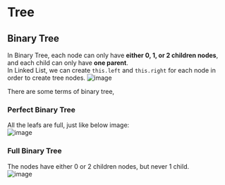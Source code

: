 # Tree

## Binary Tree
In Binary Tree, each node can only have <b>either 0, 1, or 2 children nodes</b>, and each child can only have <b>one parent</b>. <br>
In Linked List, we can create `this.left` and `this.right` for each node in order to create tree nodes.
![image](https://user-images.githubusercontent.com/74874696/154633958-751f2452-305c-4435-add4-71c06fac3783.png)<br>

There are some terms of binary tree,

### Perfect Binary Tree
All the leafs are full, just like below image: <br>
![image](https://user-images.githubusercontent.com/74874696/154635733-91af0341-bde2-4fc5-802d-eb2a07e421b1.png)

### Full Binary Tree
The nodes have either 0 or 2 children nodes, but never 1 child. <br>
![image](https://user-images.githubusercontent.com/74874696/154636005-d9244a8a-fa58-4b12-8eee-27c1626f5ccc.png)



